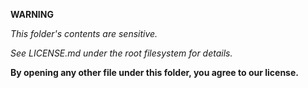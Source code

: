 **WARNING**

*This folder's contents are sensitive.*

*See LICENSE.md under the root filesystem for details.*

**By opening any other file under this folder, you agree to our license.**